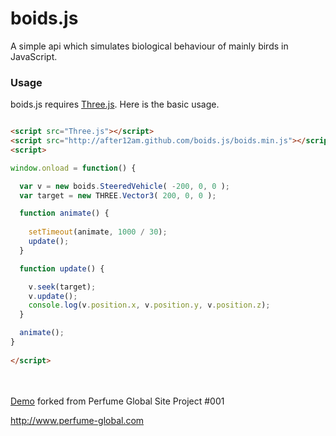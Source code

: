 # boids.js

A simple api which simulates biological behaviour of mainly birds in JavaScript.
  
  
### Usage ###

boids.js requires [Three.js](https://github.com/mrdoob/three.js/). Here is the basic usage.

```html

<script src="Three.js"></script>
<script src="http://after12am.github.com/boids.js/boids.min.js"></script>
<script>

window.onload = function() {

  var v = new boids.SteeredVehicle( -200, 0, 0 );
  var target = new THREE.Vector3( 200, 0, 0 );

  function animate() {
    
    setTimeout(animate, 1000 / 30);
    update();
  }

  function update() {

    v.seek(target);
    v.update();
    console.log(v.position.x, v.position.y, v.position.z);
  }

  animate();
}
  
</script>
```
　

[Demo](http://after12am.github.com/boids.js/example/perfume-dev.html) forked from Perfume Global Site Project #001

http://www.perfume-global.com
